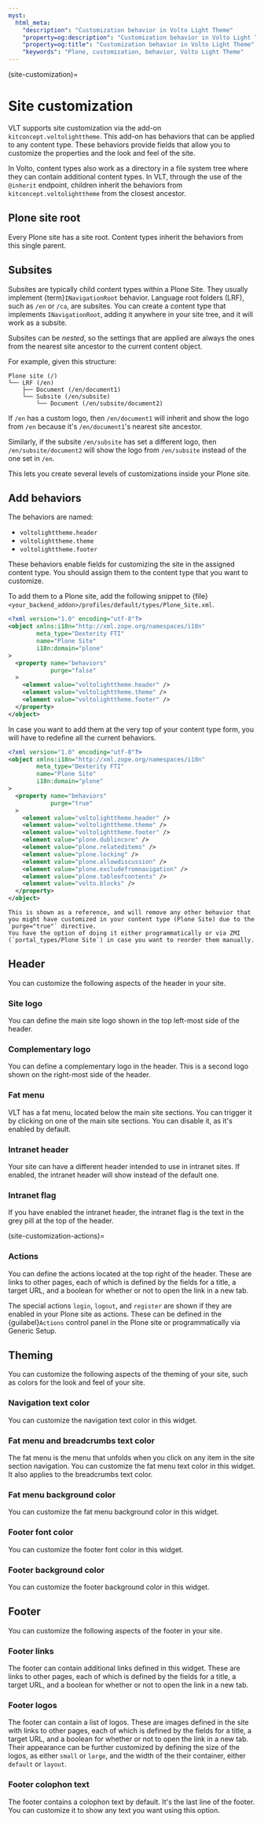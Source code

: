 ```yaml
---
myst:
  html_meta:
    "description": "Customization behavior in Volto Light Theme"
    "property=og:description": "Customization behavior in Volto Light Theme"
    "property=og:title": "Customization behavior in Volto Light Theme"
    "keywords": "Plone, customization, behavior, Volto Light Theme"
---
```


(site-customization)=

# Site customization

VLT supports site customization via the add-on `kitconcept.voltolighttheme`.
This add-on has behaviors that can be applied to any content type.
These behaviors provide fields that allow you to customize the properties and the look and feel of the site.

In Volto, content types also work as a directory in a file system tree where they can contain additional content types.
In VLT, through the use of the `@inherit` endpoint, children inherit the behaviors from `kitconcept.voltolighttheme` from the closest ancestor.

## Plone site root

Every Plone site has a site root.
Content types inherit the behaviors from this single parent.

## Subsites

Subsites are typically child content types within a Plone Site.
They usually implement {term}`INavigationRoot` behavior.
Language root folders (LRF), such as `/en` or `/ca`, are subsites.
You can create a content type that implements `INavigationRoot`, adding it anywhere in your site tree, and it will work as a subsite.

Subsites can be _nested_, so the settings that are applied are always the ones from the nearest site ancestor to the current content object.

For example, given this structure:

```console
Plone site (/)
└── LRF (/en)
    ├── Document (/en/document1)
    └── Subsite (/en/subsite)
        └── Document (/en/subsite/document2)
```

If `/en` has a custom logo, then `/en/document1` will inherit and show the logo from `/en` because it's `/en/document1`'s nearest site ancestor.

Similarly, if the subsite `/en/subsite` has set a different logo, then `/en/subsite/document2` will show the logo from `/en/subsite` instead of the one set in `/en`.

This lets you create several levels of customizations inside your Plone site.

## Add behaviors

The behaviors are named:

-   `voltolighttheme.header`
-   `voltolighttheme.theme`
-   `voltolighttheme.footer`

These behaviors enable fields for customizing the site in the assigned content type.
You should assign them to the content type that you want to customize.

To add them to a Plone site, add the following snippet to {file}`<your_backend_addon>/profiles/default/types/Plone_Site.xml`.

```xml
<?xml version="1.0" encoding="utf-8"?>
<object xmlns:i18n="http://xml.zope.org/namespaces/i18n"
        meta_type="Dexterity FTI"
        name="Plone Site"
        i18n:domain="plone"
>
  <property name="behaviors"
            purge="false"
  >
    <element value="voltolighttheme.header" />
    <element value="voltolighttheme.theme" />
    <element value="voltolighttheme.footer" />
  </property>
</object>
```

In case you want to add them at the very top of your content type form, you will have to redefine all the current behaviors.

```xml
<?xml version="1.0" encoding="utf-8"?>
<object xmlns:i18n="http://xml.zope.org/namespaces/i18n"
        meta_type="Dexterity FTI"
        name="Plone Site"
        i18n:domain="plone"
>
  <property name="behaviors"
            purge="true"
  >
    <element value="voltolighttheme.header" />
    <element value="voltolighttheme.theme" />
    <element value="voltolighttheme.footer" />
    <element value="plone.dublincore" />
    <element value="plone.relateditems" />
    <element value="plone.locking" />
    <element value="plone.allowdiscussion" />
    <element value="plone.excludefromnavigation" />
    <element value="plone.tableofcontents" />
    <element value="volto.blocks" />
  </property>
</object>
```

```{note}
This is shown as a reference, and will remove any other behavior that you might have customized in your content type (Plone Site) due to the `purge="true"` directive.
You have the option of doing it either programmatically or via ZMI (`portal_types/Plone Site`) in case you want to reorder them manually.
```

## Header

You can customize the following aspects of the header in your site.

### Site logo

You can define the main site logo shown in the top left-most side of the header.

### Complementary logo

You can define a complementary logo in the header.
This is a second logo shown on the right-most side of the header.

### Fat menu

VLT has a fat menu, located below the main site sections.
You can trigger it by clicking on one of the main site sections.
You can disable it, as it's enabled by default.

### Intranet header

Your site can have a different header intended to use in intranet sites.
If enabled, the intranet header will show instead of the default one.

### Intranet flag

If you have enabled the intranet header, the intranet flag is the text in the grey pill at the top of the header.

(site-customization-actions)=

### Actions

You can define the actions located at the top right of the header.
These are links to other pages, each of which is defined by the fields for a title, a target URL, and a boolean for whether or not to open the link in a new tab.

The special actions `login`, `logout`, and `register` are shown if they are enabled in your Plone site as actions.
These can be defined in the {guilabel}`Actions` control panel in the Plone site or programmatically via Generic Setup.

## Theming

You can customize the following aspects of the theming of your site, such as colors for the look and feel of your site.

### Navigation text color

You can customize the navigation text color in this widget.

### Fat menu and breadcrumbs text color

The fat menu is the menu that unfolds when you click on any item in the site section navigation.
You can customize the fat menu text color in this widget.
It also applies to the breadcrumbs text color.

### Fat menu background color

You can customize the fat menu background color in this widget.

### Footer font color

You can customize the footer font color in this widget.

### Footer background color

You can customize the footer background color in this widget.


## Footer

You can customize the following aspects of the footer in your site.

### Footer links

The footer can contain additional links defined in this widget.
These are links to other pages, each of which is defined by the fields for a title, a target URL, and a boolean for whether or not to open the link in a new tab.

### Footer logos

The footer can contain a list of logos.
These are images defined in the site with links to other pages, each of which is defined by the fields for a title, a target URL, and a boolean for whether or not to open the link in a new tab.
Their appearance can be further customized by defining the size of the logos, as either `small` or `large`, and the width of the their container, either `default` or `layout`.

### Footer colophon text

The footer contains a colophon text by default.
It's the last line of the footer.
You can customize it to show any text you want using this option.
